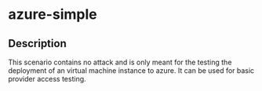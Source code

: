 # azure-simple

## Description

This scenario contains no attack and is only meant for the testing the deployment of an virtual machine instance to azure. It can be used for basic provider access testing.